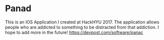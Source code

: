 # Panad
This is an IOS Application I created at HackHYU 2017. The application allows people who are addicted to something to be distracted from that addiction. I hope to add more in the future!
https://devpost.com/software/panac
